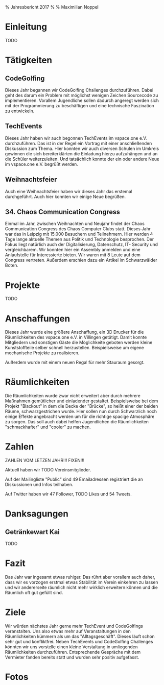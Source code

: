 % Jahresbericht 2017
%
% Maximilian Noppel

# Einleitung
TODO

# Tätigkeiten

## CodeGolfing
Dieses Jahr begannen wir CodeGolfing Challenges durchzuführen. Dabei geht des darum
ein Problem mit möglichst wenigen Zeichen Sourcecode zu implementieren. Vorallem
Jugendliche sollen dadurch angeregt werden sich mit der Programmierung zu
beschäftigen und eine technische Faszination zu entwickeln.

## TechEvents
Dieses Jahr haben wir auch begonnen TechEvents im vspace.one e.V. durchzuführen. Das
ist in der Regel ein Vortrag mit einer anschließenden Diskussion zum Thema. Hier
konnten wir auch diversen Schulen im Umkreis gewinnen die sich bereiterklärten die
Einladung hierzu aufzuhängen und an die Schüler weiterzuleiten. Und tatsächlich konnte
der ein oder andere Neue im vspace.one e.V. begrüßt werden.

## Weihnachtsfeier
Auch eine Weihnachtsfeier haben wir dieses Jahr das erstemal durchgeführt. Auch hier
konnten wir einige Neue begrüßen.

## 34. Chaos Communication Congress
Einmal im Jahr, zwischen Weihnachten und Neujahr findet der Chaos Communication
Congress des Chaos Computer Clubs statt. Dieses Jahr war das in Leipzig mit 15.000
Besuchern und Teilnehmern. Hier werden 4 Tage lange aktuelle Themen aus Politik und
Technologie besprochen. Der Fokus liegt natürlich auch der Digitalisierung, Datenschutz,
IT- Security und vergleichbarem. Wir konnten hier ein Assembly anmelden und eine
Anlaufstelle für Interessierte bieten. Wir waren mit 8 Leute auf dem Congress vertreten.
Außerdem erschien dazu ein Artikel im Schwarzwälder Boten.

# Projekte
TODO

# Anschaffungen
Dieses Jahr wurde eine größere Anschaffung, ein 3D Drucker für die Räumlichkeiten des
vspace.one e.V. in Villingen getätigt. Damit konnte Mitgliedern und sonstigen Gäste die
Möglichkeite geboten werden kleine Kunststoffteile selber schnell herzustellen.
Beispielsweise um eigene mechanische Projekte zu realisieren.

Außerdem wurde mit einem neuen Regal für mehr Stauraum gesorgt.

# Räumlichkeiten
Die Räumlichkeiten wurde zwar nicht erweitert aber durch mehrere Maßnahmen
gemütlicher und einladender gestaltet. Beispielsweise bei dem Projekt "Blackout" in
dem die Decke der "Brücke", so heißt einer der beiden Räume, schwarzgestrichen wurde.
Hier sollen nun durch Schwarzlich noch einige Effekte angebracht werden um für die
richtige spacige Atmosphäre zu sorgen. Das soll auch dabei helfen Jugendlichen die
Räumlichkeiten "schmackhafter" und "cooler" zu machen.

# Zahlen
ZAHLEN VOM LETZEN JAHR!!! FIXEN!!!

Aktuell haben wir TODO Vereinsmitglieder.

Auf der Mailingliste "Public" sind 49 Emailadressen registriert die an Diskussionen und Infos teilhaben.



Auf Twitter haben wir 47 Follower, TODO Likes und 54 Tweets. 


# Danksagungen
## Getränkewart Kai
TODO

# Fazit
Das Jahr war ingesamt etwas ruhiger. Das rührt aber vorallem auch daher, dass wir es
vorzogen erstmal etwas Stabilität im Verein einkehren zu lassen und wir andererseite
räumlich nicht mehr wirklich erweitern können und die Räumlich oft gut gefüllt sind.

# Ziele
Wir würden nächstes Jahr gerne mehr TechEvent und CodeGolfings veranstalten. Uns
also etwas mehr auf Veranstaltungen in den Räumlichkeiten kümmern als um das
"Alltagsgeschäft". Dieses läuft schon sehr gut und konfliktfrei. Neben TechEvents und
CodeGolfing Challenges könnten wir uns vorstelle einen kleine Verstaltung in
umliegenden Räumlichkeiten durchzuführen. Entsprechende Gespräche mit dem
Vermieter fanden bereits statt und wurden sehr positiv aufgefasst.

# Fotos
